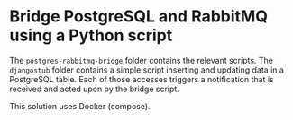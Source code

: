 # Bridge PostgreSQL and RabbitMQ using a Python script

The `postgres-rabbitmq-bridge` folder contains the relevant scripts.
The `djangostub` folder contains a simple script inserting and updating data in a PostgreSQL table. Each of those accesses triggers a notification that is received and acted upon by the bridge script.

This solution uses Docker (compose).